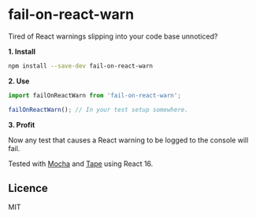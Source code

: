 # fail-on-react-warn

Tired of React warnings slipping into your code base unnoticed?

__1. Install__

```sh
npm install --save-dev fail-on-react-warn
```

__2. Use__

```js
import failOnReactWarn from 'fail-on-react-warn';

failOnReactWarn(); // In your test setup somewhere.
```

__3. Profit__

Now any test that causes a React warning to be logged to the console will fail.

Tested with [Mocha](https://mochajs.org/) and [Tape](https://github.com/substack/tape) using React 16.

## Licence

MIT
